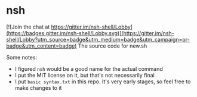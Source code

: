 # nsh

[![Join the chat at https://gitter.im/nsh-shell/Lobby](https://badges.gitter.im/nsh-shell/Lobby.svg)](https://gitter.im/nsh-shell/Lobby?utm_source=badge&utm_medium=badge&utm_campaign=pr-badge&utm_content=badge)
The source code for new.sh

Some notes:

 - I figured `nsh` would be a good name for the actual command
 - I put the MIT license on it, but that's not necessarily final
 - I put `basic syntax.txt` in this repo. It's very early stages,
   so feel free to make changes to it
